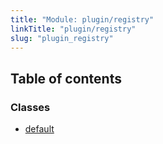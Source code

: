 ```yaml
---
title: "Module: plugin/registry"
linkTitle: "plugin/registry"
slug: "plugin_registry"
---
```


## Table of contents

### Classes

- [default](../classes/plugin_registry.default.md)
